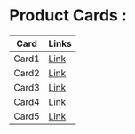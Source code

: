 # Product Cards : 

|Card|Links|
|----|-----|
|Card1|[Link](https://sm8uti.github.io/Ui_Compnents/Product%20Card/Card1.html)|
|Card2|[Link](https://sm8uti.github.io/Ui_Compnents/Product%20Card/Card2.html)|
|Card3|[Link](https://sm8uti.github.io/Ui_Compnents/Product%20Card/Card3.html)|
|Card4|[Link](https://sm8uti.github.io/Ui_Compnents/Product%20Card/Card4.html)|
|Card5|[Link](https://sm8uti.github.io/Ui_Compnents/Product%20Card/Card5.html)|
